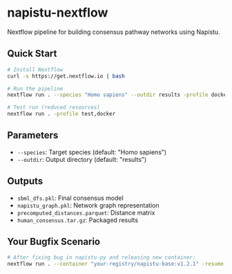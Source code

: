 # napistu-nextflow

Nextflow pipeline for building consensus pathway networks using Napistu.

## Quick Start

```bash
# Install Nextflow
curl -s https://get.nextflow.io | bash

# Run the pipeline
nextflow run . --species "Homo sapiens" --outdir results -profile docker

# Test run (reduced resources)
nextflow run . -profile test,docker
```

## Parameters

- `--species`: Target species (default: "Homo sapiens")
- `--outdir`: Output directory (default: "results")

## Outputs

- `sbml_dfs.pkl`: Final consensus model
- `napistu_graph.pkl`: Network graph representation  
- `precomputed_distances.parquet`: Distance matrix
- `human_consensus.tar.gz`: Packaged results

## Your Bugfix Scenario

```bash
# After fixing bug in napistu-py and releasing new container:
nextflow run . --container "your-registry/napistu-base:v1.2.1" -resume
```